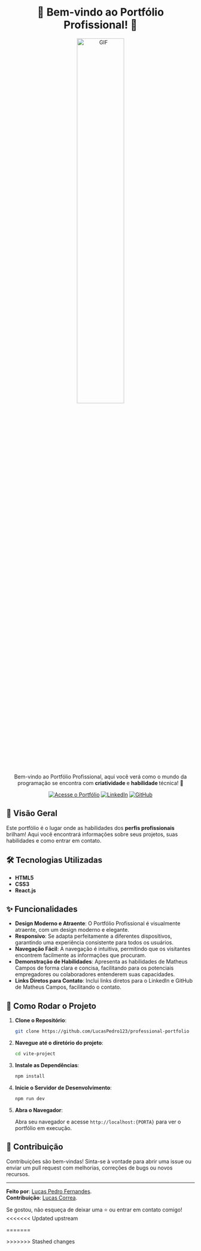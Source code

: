 <!-- Título -->
<h1 align="center">🚀 Bem-vindo ao Portfólio Profissional! 🚀</h1>

<!-- GIF Animado -->
<p align="center">
  <img src="https://i.postimg.cc/tTbNhfKB/preview.png" width="50%"alt="GIF" />
</p>

<!-- Descrição -->
<p align="center">
  Bem-vindo ao Portfólio Profissional, aqui você verá como o mundo da programação se encontra com <strong>criatividade </strong> e <strong>habilidade </strong>técnica! 🎉
</p>

<!-- Botões de Acesso -->
<p align="center">
  <a href="professional-portfolio-eta-six.vercel.app" target="_blank"><img src="https://img.shields.io/badge/Acesse o Portfólio-Agora!-brightgreen" alt="Acesse o Portfólio" /></a>
  <a href="https://www.linkedin.com/in/lucas-pedro-fernandes/" target="_blank"><img src="https://img.shields.io/badge/Contato via LinkedIn-blue" alt="LinkedIn" /></a>
  <a href="https://github.com/LucasPedro123" target="_blank"><img src="https://img.shields.io/badge/Confira o GitHub de Lucas Pedro-blueviolet" alt="GitHub" />
</a>
</p>

<!-- Visão Geral -->
## 🌟 Visão Geral

Este portfólio é o lugar onde as habilidades dos <strong>perfis profissionais</strong> brilham! Aqui você encontrará informações sobre seus projetos, suas habilidades e como entrar em contato.

<!-- Tecnologias Utilizadas -->
## 🛠️ Tecnologias Utilizadas

- **HTML5**
- **CSS3**
- **React.js**

<!-- Funcionalidades -->
## ✨ Funcionalidades

- **Design Moderno e Atraente**: O Portfólio Profissional é visualmente atraente, com um design moderno e elegante.
- **Responsivo**: Se adapta perfeitamente a diferentes dispositivos, garantindo uma experiência consistente para todos os usuários.
- **Navegação Fácil**: A navegação é intuitiva, permitindo que os visitantes encontrem facilmente as informações que procuram.
- **Demonstração de Habilidades**: Apresenta as habilidades de Matheus Campos de forma clara e concisa, facilitando para os potenciais empregadores ou colaboradores entenderem suas capacidades.
- **Links Diretos para Contato**: Inclui links diretos para o LinkedIn e GitHub de Matheus Campos, facilitando o contato.

<!-- Como Rodar -->
## 🚀 Como Rodar o Projeto

1. **Clone o Repositório**:

    ```bash
    git clone https://github.com/LucasPedro123/professional-portfolio
    ```

2. **Navegue até o diretório do projeto**:

    ```bash
    cd vite-project
    ```

3. **Instale as Dependências**:

    ```bash
    npm install
    ```

4. **Inicie o Servidor de Desenvolvimento**:

    ```bash
    npm run dev
    ```

5. **Abra o Navegador**:

    Abra seu navegador e acesse `http://localhost:{PORTA}` para ver o portfólio em execução.

<!-- Contribuição -->
## 🤝 Contribuição

Contribuições são bem-vindas! Sinta-se à vontade para abrir uma issue ou enviar um pull request com melhorias, correções de bugs ou novos recursos.

---

<p align="start">

   **Feito por**: [Lucas Pedro Fernandes](https://github.com/LucasPedro123).<br>
   **Contribuição**: [Lucas Correa](https://github.com/lucascorreaa).<br>

  Se gostou, não esqueça de deixar uma ⭐️ ou entrar em contato comigo!
<<<<<<< Updated upstream
</p>
=======
</p>
>>>>>>> Stashed changes
